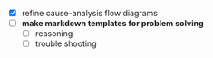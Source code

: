 - [x] refine cause-analysis flow diagrams
- [ ] **make markdown templates for problem solving**
  - [ ] reasoning
  - [ ] trouble shooting  
<!--stackedit_data:
eyJoaXN0b3J5IjpbMTcwMTQyODkyNV19
-->